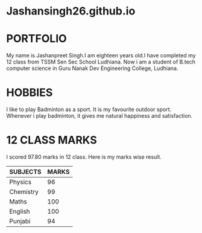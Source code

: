 # Jashansingh26.github.io

# **PORTFOLIO**

My name is Jashanpreet Singh.I am eighteen years old.I have completed my 12 class from TSSM Sen Sec School Ludhiana. Now i am a student of B.tech computer science in Guru Nanak Dev Engineering College, Ludhiana.

# **HOBBIES**

I like to play Badminton as a sport.
It is my favourite outdoor sport. Whenever i play badminton, it gives me natural happiness and satisfaction.

# **12 CLASS MARKS**

I scored 97.80 marks in 12 class.
Here is my marks wise result.

| SUBJECTS | MARKS |
|--------|------|
| Physics | 96 |
| Chemistry | 99 |
| Maths | 100 |
| English | 100 |
| Punjabi | 94 |



